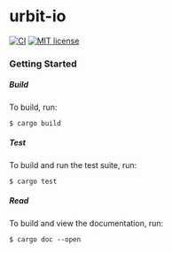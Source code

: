 # urbit-io

[![CI](https://github.com/urbit/io-drivers/actions/workflows/ci.yml/badge.svg)](https://github.com/urbit/io-drivers/actions/workflows/ci.yml)
[![MIT license](https://img.shields.io/badge/license-MIT-blue.svg)](./LICENSE.txt)

### Getting Started

##### Build

To build, run:
```console
$ cargo build
```

##### Test

To build and run the test suite, run:
```console
$ cargo test
```

##### Read

To build and view the documentation, run:
```console
$ cargo doc --open
```
